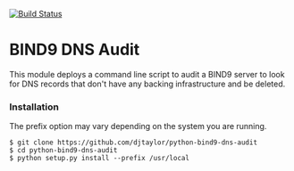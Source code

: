 [![Build Status](https://api.travis-ci.org/djtaylor/python-rancher2.png)](https://api.travis-ci.org/djtaylor/python-rancher2)

# BIND9 DNS Audit

This module deploys a command line script to audit a BIND9 server to look for DNS records that don't have any backing infrastructure and be deleted.

### Installation
The prefix option may vary depending on the system you are running.

```
$ git clone https://github.com/djtaylor/python-bind9-dns-audit
$ cd python-bind9-dns-audit
$ python setup.py install --prefix /usr/local
```
